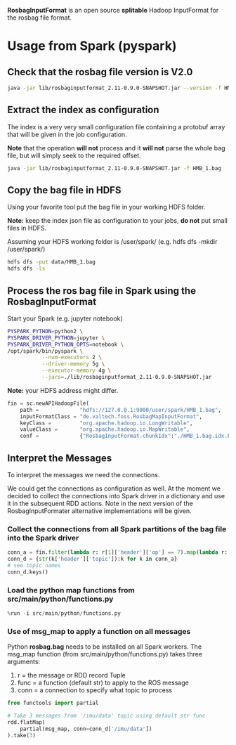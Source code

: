 **RosbagInputFormat** is an open source **splitable** Hadoop InputFormat for the rosbag file format.

# Usage from Spark (pyspark)

## Check that the rosbag file version is V2.0
```bash
java -jar lib/rosbaginputformat_2.11-0.9.0-SNAPSHOT.jar --version -f HMB_1.bag
```

## Extract the index as configuration
The index is a very very small configuration file containing a protobuf array that will be given in the job configuration.

**Note** that the operation **will not** process and it **will not** parse the whole bag file, but will simply seek to the required offset.
```bash
java -jar lib/rosbaginputformat_2.11-0.9.0-SNAPSHOT.jar -f HMB_1.bag
```

## Copy the bag file in HDFS

Using your favorite tool put the bag file in your working HDFS folder.

**Note:** keep the index json file as configuration to your jobs, **do not** put small files in HDFS.

Assuming your HDFS working folder is /user/spark/ (e.g. hdfs dfs -mkdir /user/spark/)
```bash
hdfs dfs -put data/HMB_1.bag
hdfs dfs -ls
```

## Process the ros bag file in Spark using the RosbagInputFormat

Start your Spark (e.g. jupyter notebook)
```bash
PYSPARK_PYTHON=python2 \
PYSPARK_DRIVER_PYTHON=jupyter \
PYSPARK_DRIVER_PYTHON_OPTS=notebook \
/opt/spark/bin/pyspark \
           --num-executors 2 \
           --driver-memory 5g \
           --executor-memory 4g \
           --jars=./lib/rosbaginputformat_2.11-0.9.0-SNAPSHOT.jar
```

**Note:** your HDFS address might differ.
```python
fin = sc.newAPIHadoopFile(
    path =             "hdfs://127.0.0.1:9000/user/spark/HMB_1.bag",
    inputFormatClass = "de.valtech.foss.RosbagMapInputFormat",
    keyClass =         "org.apache.hadoop.io.LongWritable",
    valueClass =       "org.apache.hadoop.io.MapWritable",
    conf =             {"RosbagInputFormat.chunkIdx":"./HMB_1.bag.idx.bin"})
```

## Interpret the Messages
To interpret the messages we need the connections.

We could get the connections as configuration as well. At the moment we decided to collect the connections into Spark driver in a dictionary and use it in the subsequent RDD actions. Note in the next version of the RosbagInputFormater alternative implementations will be given.

### Collect the connections from all Spark partitions of the bag file into the Spark driver

```python
conn_a = fin.filter(lambda r: r[1]['header']['op'] == 7).map(lambda r: r[1]).collect()
conn_d = {str(k['header']['topic']):k for k in conn_a}
# see topic names
conn_d.keys()
```

### Load the python map functions from src/main/python/functions.py
```python
%run -i src/main/python/functions.py
```

### Use of msg_map to apply a function on all messages
Python **rosbag.bag** needs to be installed on all Spark workers.
The msg_map function (from src/main/python/functions.py) takes three arguments:
1. r = the message or RDD record Tuple
2. func = a function (default str) to apply to the ROS message
3. conn = a connection to specify what topic to process

```python
from functools import partial

# Take 3 messages from '/imu/data' topic using default str func
rdd.flatMap(
    partial(msg_map, conn=conn_d['/imu/data'])
).take(3)
```
